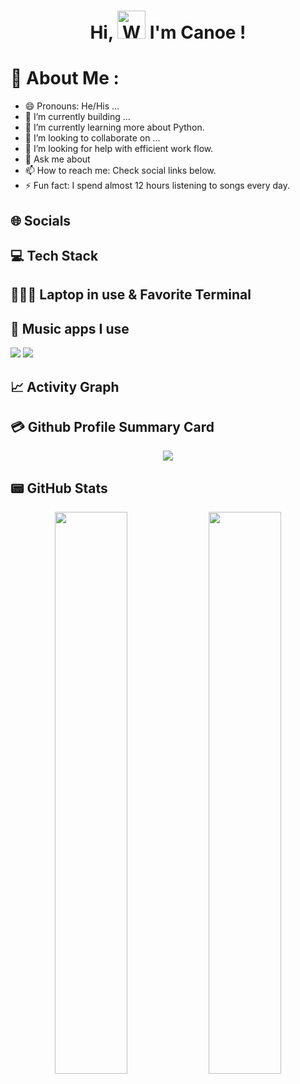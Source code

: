 <h1 align="center"> Hi, <img src="https://raw.githubusercontent.com/nixin72/nixin72/master/wave.gif" 
         alt="Waving hand animated gif"
         height="45"
         width="45" /> I'm Canoe !</h1>


# 💫 About Me :
- 😄 Pronouns: He/His ...
- 🔭 I’m currently building ...
- 🌱 I’m currently learning more about Python.
- 👯 I’m looking to collaborate on ...
- 🤔 I’m looking for help with efficient work flow.
- 💬 Ask me about 
- 📫 How to reach me: Check social links below.
- ⚡ Fun fact: I spend almost 12 hours listening to songs every day.

## 🌐 Socials

## 💻 Tech Stack


## 👨🏻‍💻 Laptop in use & Favorite Terminal



## 🎵 Music apps I use
<img src="https://img.shields.io/badge/apple%20music-F34E68?style=for-the-badge&logo=apple%20music&logoColor=white"/> <img src="https://img.shields.io/badge/Spotify-1ED760?&style=for-the-badge&logo=spotify&logoColor=white"/>

## 📈 Activity Graph


## 💳 Github Profile Summary Card
<p align="center">
  <img src="http://github-profile-summary-cards.vercel.app/api/cards/profile-details?username=kkksniz&theme=aura_dark"/>
</p>

## 📟 GitHub Stats
<p align="center">
	<img width="48%" src="https://github-readme-stats.vercel.app/api?username=kkksniz&show_icons=true&theme=aura_dark" />
	<img width="48%" src="https://github-readme-streak-stats.herokuapp.com/?user=kkksniz&theme=aura_dark" />
</p>



